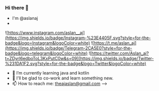 ### Hi there 👋
- I'm @aslanaj
- 
![https://www.instagram.com/aslan__aj](https://img.shields.io/badge/Instagram-%23E4405F.svg?style=for-the-badge&logo=Instagram&logoColor=white)
![https://t.me/aslan_aj](https://img.shields.io/badge/Telegram-2CA5E0?style=for-the-badge&logo=telegram&logoColor=white)
![https://twitter.com/Aslan_aj?t=ZDyrl6edboToL3KxPutC0w&s=09](https://img.shields.io/badge/Twitter-%231DA1F2.svg?style=for-the-badge&logo=Twitter&logoColor=white)
- 🌱 I’m currently learning java and kotlin 
- 👯 I'll be glad to co-work and learn something new.
- 📫 How to reach me: theajaslan@gmail.com
-->
